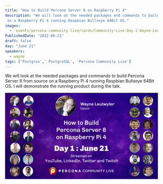 ```yaml
---
title: "How to Build Percona Server 8 on Raspberry Pi 4"
description: "We will look at the needed packages and commands to build Percona Server 8 from source 
 on a Raspberry Pi 4 running Raspbian Bullseye 64Bit OS."
images:
  -  events/percona-community-live/cards/Community-Live-Day-1-Wayne-Leutwyler.jpg
PublishedDate: "2022-06-21"
draft: false
day: "June 21"
speakers:
  - wayne
tags: ['Postgres',' PostgreSQL', 'Percona Community Live']
---
```


We will look at the needed packages and commands to build Percona Server 8 from source 
 on a Raspberry Pi 4 running Raspbian Bullseye 64Bit OS. I will demonstrate the running product during the talk. 

![How to Build Percona Server 8 on Raspberry Pi 4](events/percona-community-live/cards/Community-Live-Day-1-Wayne-Leutwyler.jpg)